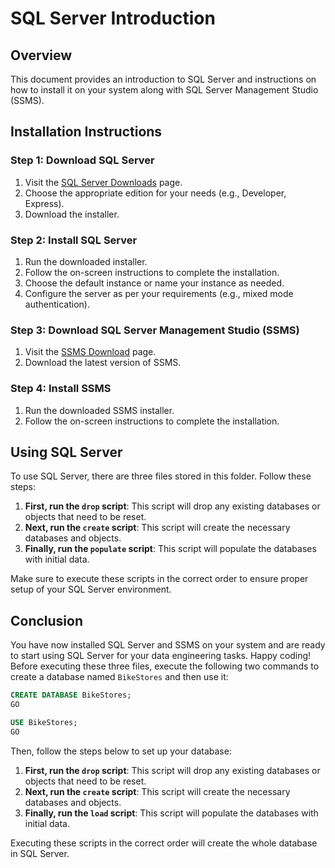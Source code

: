 # SQL Server Introduction

## Overview
This document provides an introduction to SQL Server and instructions on how to install it on your system along with SQL Server Management Studio (SSMS).

## Installation Instructions

### Step 1: Download SQL Server
1. Visit the [SQL Server Downloads](https://www.microsoft.com/en-us/sql-server/sql-server-downloads) page.
2. Choose the appropriate edition for your needs (e.g., Developer, Express).
3. Download the installer.

### Step 2: Install SQL Server
1. Run the downloaded installer.
2. Follow the on-screen instructions to complete the installation.
3. Choose the default instance or name your instance as needed.
4. Configure the server as per your requirements (e.g., mixed mode authentication).

### Step 3: Download SQL Server Management Studio (SSMS)
1. Visit the [SSMS Download](https://docs.microsoft.com/en-us/sql/ssms/download-sql-server-management-studio-ssms) page.
2. Download the latest version of SSMS.

### Step 4: Install SSMS
1. Run the downloaded SSMS installer.
2. Follow the on-screen instructions to complete the installation.

## Using SQL Server

To use SQL Server, there are three files stored in this folder. Follow these steps:

1. **First, run the `drop` script**: This script will drop any existing databases or objects that need to be reset.
2. **Next, run the `create` script**: This script will create the necessary databases and objects.
3. **Finally, run the `populate` script**: This script will populate the databases with initial data.

Make sure to execute these scripts in the correct order to ensure proper setup of your SQL Server environment.

## Conclusion
You have now installed SQL Server and SSMS on your system and are ready to start using SQL Server for your data engineering tasks. Happy coding!
Before executing these three files, execute the following two commands to create a database named `BikeStores` and then use it:

```sql
CREATE DATABASE BikeStores;
GO

USE BikeStores;
GO
```

Then, follow the steps below to set up your database:

1. **First, run the `drop` script**: This script will drop any existing databases or objects that need to be reset.
2. **Next, run the `create` script**: This script will create the necessary databases and objects.
3. **Finally, run the `load` script**: This script will populate the databases with initial data.

Executing these scripts in the correct order will create the whole database in SQL Server.
